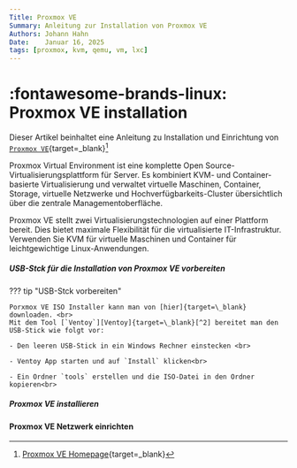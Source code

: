 ```yaml
---
Title: Proxmox VE
Summary: Anleitung zur Installation von Proxmox VE
Authors: Johann Hahn
Date:    Januar 16, 2025
tags: [proxmox, kvm, qemu, vm, lxc]
---
```


# :fontawesome-brands-linux: Proxmox VE installation

Dieser Artikel beinhaltet eine Anleitung zu Installation und Einrichtung von [`Proxmox VE`][Proxmox VE]{target=\_blank}[^1]

[Proxmox VE]: https://de.wikipedia.org/wiki/Proxmox_VE

Proxmox Virtual Environment ist eine komplette Open Source-Virtualisierungsplattform für Server. Es kombiniert KVM- und Container-basierte Virtualisierung und verwaltet virtuelle Maschinen, Container, Storage, virtuelle Netzwerke und Hochverfügbarkeits-Cluster übersichtlich über die zentrale Managementoberfläche.

Proxmox VE stellt zwei Virtualisierungstechnologien auf einer Plattform bereit. Dies bietet maximale Flexibilität für die virtualisierte IT-Infrastruktur. Verwenden Sie KVM für virtuelle Maschinen und Container für leichtgewichtige Linux-Anwendungen.

##### USB-Stck für die Installation von Proxmox VE vorbereiten

??? tip "USB-Stck vorbereiten"

    Porxmox VE ISO Installer kann man von [hier]{target=\_blank} downloaden. <br>
    Mit dem Tool [`Ventoy`][Ventoy]{target=\_blank}[^2] bereitet man den USB-Stick wie folgt vor:

    - Den leeren USB-Stick in ein Windows Rechner einstecken <br>

    - Ventoy App starten und auf `Install` klicken<br>

    - Ein Ordner `tools` erstellen und die ISO-Datei in den Ordner kopieren<br>

[hier]: https://www.proxmox.com/en/downloads
[Ventoy]: https://ventoy.net/en/download.html

##### Proxmox VE installieren

#### Proxmox VE Netzwerk einrichten

[^1]: [Proxmox VE Homepage](https://www.proxmox.com/de/){target=\_blank}
[^2]: [Ventoy Homepage](https://ventoy.net/en/index.html){target=\_blank}

